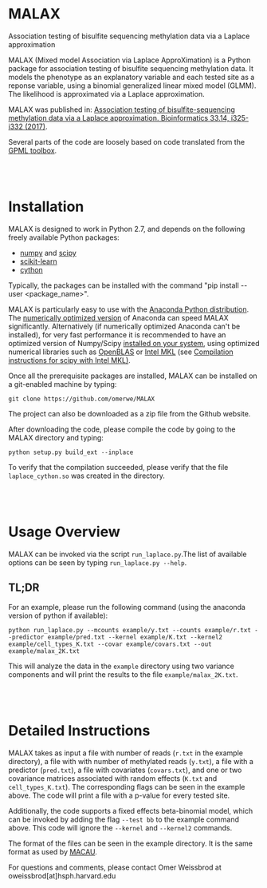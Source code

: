 # MALAX
Association testing of bisulfite sequencing methylation data via a Laplace approximation

MALAX (Mixed model Association via Laplace ApproXimation) is a Python package for association testing of bisulfite sequencing methylation data. It models the phenotype as an explanatory variable and each tested site as a reponse variable, using a binomial generalized linear mixed model (GLMM). The likelihood is approximated via a Laplace approximation.

MALAX was published in: [Association testing of bisulfite-sequencing methylation data via a Laplace approximation. Bioinformatics 33.14,  i325-i332 (2017)](https://academic.oup.com/bioinformatics/article/33/14/i325/3953963/Association-testing-of-bisulfite-sequencing).

Several parts of the code are loosely based on code translated from the [GPML toolbox](http://www.gaussianprocess.org/gpml/code/matlab/).


<br><br>
# Installation
MALAX is designed to work in Python 2.7, and depends on the following freely available Python packages:
* [numpy](http://www.numpy.org/) and [scipy](http://www.scipy.org/)
* [scikit-learn](http://scikit-learn.org/stable/)
* [cython](http://cython.org/)

Typically, the packages can be installed with the command "pip install --user \<package_name\>".

MALAX is particularly easy to use with the [Anaconda Python distribution](https://store.continuum.io/cshop/anaconda). The [numerically optimized version](http://docs.continuum.io/mkl-optimizations/index) of Anaconda can speed MALAX significantly.
Alternatively (if numerically optimized Anaconda can't be installed), for very fast performance it is recommended to have an optimized version of Numpy/Scipy [installed on your system](http://www.scipy.org/scipylib/building), using optimized numerical libraries such as [OpenBLAS](http://www.openblas.net) or [Intel MKL](https://software.intel.com/en-us/intel-mkl) (see [Compilation instructions for scipy with Intel MKL)](https://software.intel.com/en-us/articles/numpyscipy-with-intel-mkl).

Once all the prerequisite packages are installed, MALAX can be installed on a git-enabled machine by typing:
```
git clone https://github.com/omerwe/MALAX
```

The project can also be downloaded as a zip file from the Github website.

After downloading the code, please compile the code by going to the MALAX directory and typing:
```
python setup.py build_ext --inplace
```
To verify that the compilation succeeded, please verify that the file `laplace_cython.so` was created in the directory.

<br><br>
# Usage Overview

MALAX can be invoked via the script `run_laplace.py`.The list of available options can be seen by typing `run_laplace.py --help`.

## TL;DR
For an example, please run the following command (using the anaconda version of python if available):
```
python run_laplace.py --mcounts example/y.txt --counts example/r.txt --predictor example/pred.txt --kernel example/K.txt --kernel2 example/cell_types_K.txt --covar example/covars.txt --out example/malax_2K.txt
```
This will analyze the data in the `example` directory using two variance components and will print the results to the file `example/malax_2K.txt`.


<br><br>
# Detailed Instructions

MALAX takes as input a file with number of reads (`r.txt` in the example directory), a file with with number of methylated reads (`y.txt`), a file with a predictor (`pred.txt`), a file with covariates (`covars.txt`), and one or two covariance matrices associated with random effects (`K.txt` and `cell_types_K.txt`). The corresponding flags can be seen in the example above. The code will print a file with a p-value for every tested site.

Additionally, the code supports a fixed effects beta-binomial model, which can be invoked by adding the flag `--test bb` to the example command above. This code will ignore the `--kernel` and `--kernel2` commands. 

The format of the files can be seen in the example directory. It is the same format as used by [MACAU](http://www.xzlab.org/software.html).

For questions and comments, please contact Omer Weissbrod at oweissbrod[at]hsph.harvard.edu


